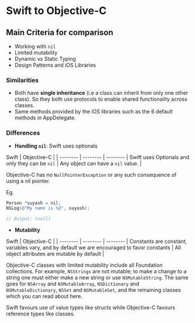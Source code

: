 # Swift to Objective-C

## Main Criteria for comparison
- Working with `nil`
- Limited mutability
- Dynamic vs Static Typing
- Design Patterns and iOS Libraries

### Similarities
- Both have **single inheritance** (i.e a class can inherit from only one other class). So they both use protocols to enable shared functionality across classes.
- Same methods provided by the iOS libraries such as the 6 default methods in AppDelegate.

### Differences
- **Handling `nil`**: Swift uses optionals



 Swift | Objective-C |
| -------- | -------- | -------- |
 Swift uses Optionals and only they can be `nil`    | Any object can have a `nil` value.     |

Objective-C has no `NullPointerException` or any such consequence of using a nil pointer. 

Eg. 
```objectivec
Person *suyash = nil;
NSLog(@"My name is %@", suyash);

// Output: (null)
```

- **Mutability**

 Swift | Objective-C |
| -------- | -------- | -------- |
 Constants are constant, variables vary, and by default we are encouraged to favor constants    | All object attributes are mutable by default     |

Objective-C classes with limited mutability include all Foundation collections. For example, `NSStrings` are not mutable; to make a change to a string one must either make a new string or use `NSMutableString`. The same goes for `NSArray` and `NSMutableArray`, `NSDictionary` and `NSMutableDictionary`, `NSSet` and `NSMutableSet`, and the remaining classes which you can read about here.

Swift favours use of value types like structs while Objective-C favours reference types like classes.
